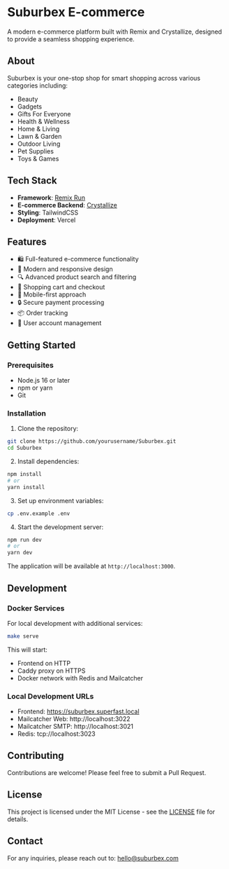# Suburbex E-commerce

A modern e-commerce platform built with Remix and Crystallize, designed to provide a seamless shopping experience.

## About

Suburbex is your one-stop shop for smart shopping across various categories including:

- Beauty
- Gadgets
- Gifts For Everyone
- Health & Wellness
- Home & Living
- Lawn & Garden
- Outdoor Living
- Pet Supplies
- Toys & Games

## Tech Stack

- **Framework**: [Remix Run](https://remix.run)
- **E-commerce Backend**: [Crystallize](https://crystallize.com)
- **Styling**: TailwindCSS
- **Deployment**: Vercel

## Features

- 🛍️ Full-featured e-commerce functionality
- 🎨 Modern and responsive design
- 🔍 Advanced product search and filtering
- 🛒 Shopping cart and checkout
- 📱 Mobile-first approach
- 🔒 Secure payment processing
- 📦 Order tracking
- 👤 User account management

## Getting Started

### Prerequisites

- Node.js 16 or later
- npm or yarn
- Git

### Installation

1. Clone the repository:
```bash
git clone https://github.com/yourusername/Suburbex.git
cd Suburbex
```

2. Install dependencies:
```bash
npm install
# or
yarn install
```

3. Set up environment variables:
```bash
cp .env.example .env
```

4. Start the development server:
```bash
npm run dev
# or
yarn dev
```

The application will be available at `http://localhost:3000`.

## Development

### Docker Services

For local development with additional services:

```bash
make serve
```

This will start:
- Frontend on HTTP
- Caddy proxy on HTTPS
- Docker network with Redis and Mailcatcher

### Local Development URLs

- Frontend: https://suburbex.superfast.local
- Mailcatcher Web: http://localhost:3022
- Mailcatcher SMTP: http://localhost:3021
- Redis: tcp://localhost:3023

## Contributing

Contributions are welcome! Please feel free to submit a Pull Request.

## License

This project is licensed under the MIT License - see the [LICENSE](LICENSE) file for details.

## Contact

For any inquiries, please reach out to: hello@suburbex.com 
